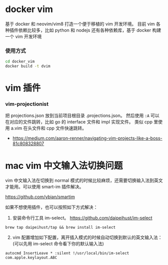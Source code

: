 # docker vim

基于 docker 和 neovim/vim8 打造一个便于移植的 vim 开发环境。
目前 vim 各种插件依赖比较多，比如 python 和 nodejs 还有各种依赖库，基于 docker 构建一个 vim 开发环境

### 使用方式

```sh
cd docker_vim
docker build -t dvim
```

# vim 插件

### vim-projectionist

把 projections.json 放到当前项目根目录 .projections.json。
然后使用 `:A` 可以在对应的文件跳转，比如 go 的 interface 文件和 impl 实现文件。
类似 cpp 里使用 a.vim 在头文件和 cpp 文件快速跳转。

- https://medium.com/aaron-renner/navigating-vim-projects-like-a-boss-81c808328807


# mac vim 中文输入法切换问题
vim 中文输入法在切换到 normal 模式的时候比较麻烦，还需要切换输入法到英文才能用。可以使用 smart-im 插件解决。

https://github.com/ybian/smartim

如果不想使用插件，也可以按照如下方式解决：

1. 安装命令行工具 im-select。 https://github.com/daipeihust/im-select

`brew tap daipeihust/tap && brew install im-select`

2. vim 配置增加如下配置，离开插入模式的时候自动切换到默认的英文输入法：(可以先用 im-select 命令看下你的默认输入法)

`autocmd InsertLeave * :silent !/usr/local/bin/im-select com.apple.keylayout.ABC`
